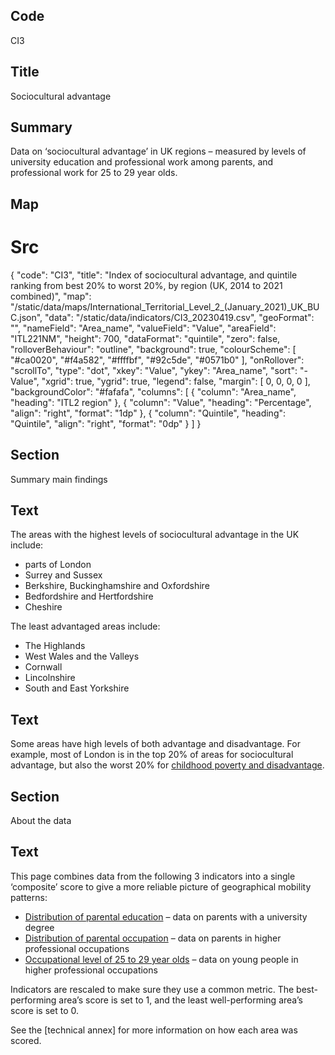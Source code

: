 ## Code
CI3

## Title
Sociocultural advantage

## Summary
Data on ‘sociocultural advantage’ in UK regions – measured by levels of university education and professional work among parents, and professional work for 25 to 29 year olds.

## Map
# Src
{
    "code": "CI3",
    "title": "Index of sociocultural advantage, and quintile ranking from best 20% to worst 20%, by region (UK, 2014 to 2021 combined)",
    "map": "/static/data/maps/International_Territorial_Level_2_(January_2021)_UK_BUC.json",
    "data": "/static/data/indicators/CI3_20230419.csv",
    "geoFormat": "",
    "nameField": "Area_name",
    "valueField": "Value",
    "areaField": "ITL221NM",
    "height": 700,
    "dataFormat": "quintile",
    "zero": false,
    "rolloverBehaviour": "outline",
    "background": true,
    "colourScheme": [ "#ca0020", "#f4a582", "#ffffbf", "#92c5de", "#0571b0" ],
    "onRollover": "scrollTo",
    "type": "dot",
    "xkey": "Value",
    "ykey": "Area_name",
    "sort": "-Value",
    "xgrid": true,
    "ygrid": true,
    "legend": false,
    "margin": [ 0, 0, 0, 0 ],
    "backgroundColor": "#fafafa",
    "columns": [
        {
            "column": "Area_name",
            "heading": "ITL2 region"
        },
        {
            "column": "Value",
            "heading": "Percentage",
            "align": "right",
            "format": "1dp"
        },
        {
            "column": "Quintile",
            "heading": "Quintile",
            "align": "right",
            "format": "0dp"
        }
    ]
}

## Section
Summary main findings

## Text
The areas with the highest levels of sociocultural advantage in the UK include:

<ul class="govuk-list">
  <li>parts of London</li>
<li>Surrey and Sussex</li>
<li>Berkshire, Buckinghamshire and Oxfordshire</li>
<li>Bedfordshire and Hertfordshire</li>
<li>Cheshire</li>
</ul>

The least advantaged areas include:

<ul class="govuk-list">
  <li>The Highlands</li>
 <li>West Wales and the Valleys</li>
 <li>Cornwall</li>
 <li>Lincolnshire</li>
 <li>South and East Yorkshire</li>
</ul>

## Text
Some areas have high levels of both advantage and disadvantage. For example, most of London is in the top 20% of areas for sociocultural advantage, but also the worst 20% for <a href="/drivers_of_social_mobility/composite_indices/childhood_poverty_and_disadvantage" class="govuk-link">childhood poverty and disadvantage</a>.

## Section
About the data

## Text
This page combines data from the following 3 indicators into a single ‘composite’ score to give a more reliable picture of geographical mobility patterns:

<ul class="govuk-list list-disc">
    <li><a href="/drivers_of_social_mobility/conditions_of_childhood/distribution_of_parental_education" class="govuk-link">Distribution of parental education</a> – data on parents with a university degree</li>
    <li><a href="/drivers_of_social_mobility/conditions_of_childhood/distribution_of_parental_occupation" class="govuk-link">Distribution of parental occupation</a> – data on parents in higher professional occupations</li>
    <li><a href="/intermediate_outcomes/work_in_early_adulthood_(25_to_29_years)/occupational_level" class="govuk-link">Occupational level of 25 to 29 year olds</a> – data on young people in higher professional occupations</li>
</ul>

Indicators are rescaled to make sure they use a common metric. The best-performing area’s score is set to 1, and the least well-performing area’s score is set to 0.<br> 

See the [technical annex] for more information on how each area was scored.
